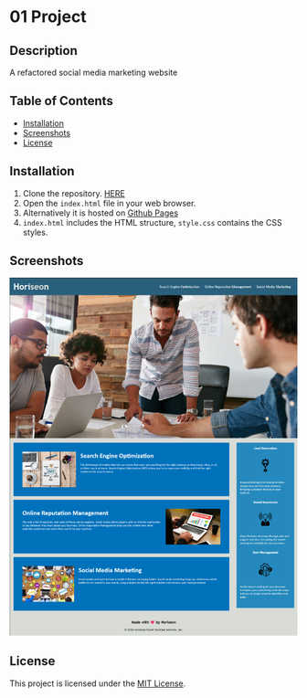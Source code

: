 # 01 Project

## Description
A refactored social media marketing website

## Table of Contents
- [Installation](#installation)
- [Screenshots](#screenshots)
- [License](#license)

## Installation
1. Clone the repository. [HERE](https://github.com/zwanner/01-challenge)
2. Open the `index.html` file in your web browser.
3. Alternatively it is hosted on [Github Pages](https://zwanner.github.io/01-challenge/) 
4. `index.html` includes the HTML structure, `style.css` contains the CSS styles.

## Screenshots

![Project Screenshot](./assets/images/project%20screenshot.png)

## License
This project is licensed under the [MIT License](LICENSE).